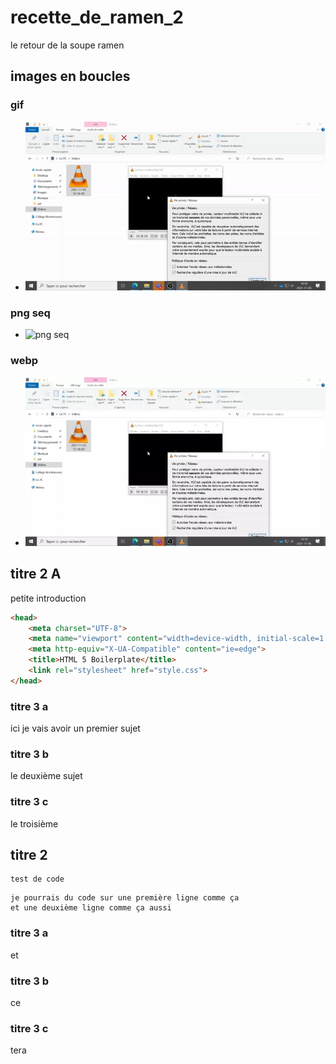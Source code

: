 # recette_de_ramen_2
le retour de la soupe ramen 

## images en boucles
### gif
* ![logiciel vlc1](medias/vlc_1.gif)
### png seq
* ![png seq ](medias/vlc_png.png)
### webp
* ![web p](medias/vlc_web_p.webp)

## titre 2 A

petite introduction

```html
<head>
    <meta charset="UTF-8">
    <meta name="viewport" content="width=device-width, initial-scale=1.0">
    <meta http-equiv="X-UA-Compatible" content="ie=edge">
    <title>HTML 5 Boilerplate</title>
    <link rel="stylesheet" href="style.css">
</head>
```

### titre 3 a

ici je vais avoir un premier sujet

### titre 3 b 

le deuxième sujet

### titre 3 c
le troisième 

## titre 2

```
test de code 
```

```
je pourrais du code sur une première ligne comme ça
et une deuxième ligne comme ça aussi 
```
### titre 3 a
et 
### titre 3 b 
ce 
### titre 3 c
tera 
